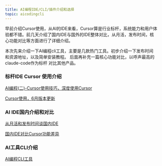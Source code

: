 ```yaml
---
title: AI编程IDE/CLI/插件介绍和选择
topic: aicodingcli
---
```


早前介绍Cursor使用，从AI的IDE来看，Cursor算是行业标杆，系统能力和用户体验都不错。前几天介绍了国内IDE与国外的IDE整体对比，从月活，发布时间，核心功能对比等方面进行了详细介绍。

本次先来介绍一下AI编程cli工具，主要是几款热门工具。初步介绍一下发布时间和资源地址，以及简单安装教程。 后面再补充一篇核心功能对比，以呼声最高的claude-code作为标杆 对比其他产品。

### 标杆IDE Cursor 使用介绍


[AI编程(二)-Cursor使用技巧，深度使用Cursor](https://justalong.github.io/2025/07/07/Cursor%E4%BD%BF%E7%94%A8%E6%8A%80%E5%B7%A7%EF%BC%8C%E6%B7%B1%E5%BA%A6%E4%BD%BF%E7%94%A8Cursor/)


[Cursor使用，6月版本更新](https://justalong.github.io/2025/08/02/cursor%E4%BD%BF%E7%94%A8%E8%A1%A5%E5%85%856%E6%9C%88%E6%9B%B4%E6%96%B0/)


### AI IDE国内介绍和对比

[从月活和发布时间谈国内IDE](https://justalong.github.io/2025/08/02/%E4%BB%8E%E6%9C%88%E6%B4%BB%E5%92%8C%E5%8F%91%E5%B8%83%E6%97%B6%E9%97%B4%E8%B0%88%E5%9B%BD%E5%86%85IDE/)

[国内IDE对比Cursor功能差异](https://justalong.github.io/2025/08/02/%E5%9B%BD%E5%86%85IDE%E5%AF%B9%E6%AF%94Cursor%E5%8A%9F%E8%83%BD%E5%B7%AE%E5%BC%82/)

### AI工具CLI介绍

[AI编程CLI工具](https://justalong.github.io/2025/08/02/AI%E7%BC%96%E7%A8%8BCLI%E5%B7%A5%E5%85%B7/)